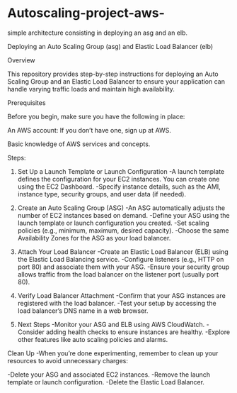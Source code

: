 # Autoscaling-project-aws-
 simple architecture consisting in deploying an asg and an elb.

Deploying an Auto Scaling Group (asg) and Elastic Load Balancer (elb)

Overview

This repository provides step-by-step instructions for deploying an Auto Scaling Group and an Elastic Load Balancer to ensure your application can handle varying traffic loads and maintain high availability.

Prerequisites

Before you begin, make sure you have the following in place:

An AWS account: If you don’t have one, sign up at AWS.

Basic knowledge of AWS services and concepts.

Steps:
1. Set Up a Launch Template or Launch Configuration
-A launch template defines the configuration for your EC2 instances. You can create one using the EC2 Dashboard.
-Specify instance details, such as the AMI, instance type, security groups, and user data (if needed).

3. Create an Auto Scaling Group (ASG)
-An ASG automatically adjusts the number of EC2 instances based on demand.
-Define your ASG using the launch template or launch configuration you created.
-Set scaling policies (e.g., minimum, maximum, desired capacity).
-Choose the same Availability Zones for the ASG as your load balancer.

4. Attach Your Load Balancer
-Create an Elastic Load Balancer (ELB) using the Elastic Load Balancing service.
-Configure listeners (e.g., HTTP on port 80) and associate them with your ASG.
-Ensure your security group allows traffic from the load balancer on the listener port (usually port 80).

5. Verify Load Balancer Attachment
-Confirm that your ASG instances are registered with the load balancer.
-Test your setup by accessing the load balancer’s DNS name in a web browser.

6. Next Steps
-Monitor your ASG and ELB using AWS CloudWatch.
-Consider adding health checks to ensure instances are healthy.
-Explore other features like auto scaling policies and alarms.

Clean Up
-When you’re done experimenting, remember to clean up your resources to avoid unnecessary charges:

-Delete your ASG and associated EC2 instances.
-Remove the launch template or launch configuration.
-Delete the Elastic Load Balancer.
